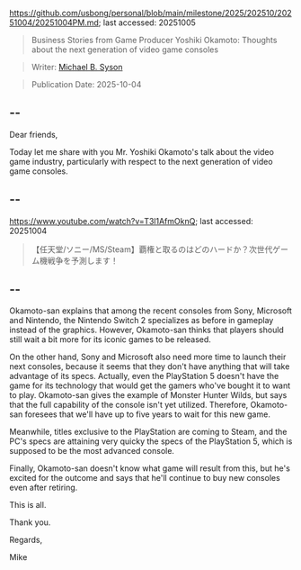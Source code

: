 https://github.com/usbong/personal/blob/main/milestone/2025/202510/20251004/20251004PM.md; last accessed: 20251005

> Business Stories from Game Producer Yoshiki Okamoto: Thoughts about the next generation of video game consoles

> Writer: [Michael B. Syson](https://www.linkedin.com/in/michaelsyson/)

> Publication Date: 2025-10-04

## --

Dear friends,

Today let me share with you Mr. Yoshiki Okamoto's talk about the video game industry, particularly with respect to the next generation of video game consoles.

## --

https://www.youtube.com/watch?v=T3l1AfmOknQ; last accessed: 20251004

> 【任天堂/ソニー/MS/Steam】覇権と取るのはどのハードか？次世代ゲーム機戦争を予測します！

## --

Okamoto-san explains that among the recent consoles from Sony, Microsoft and Nintendo, the Nintendo Switch 2 specializes as before in gameplay instead of the graphics. However, Okamoto-san thinks that players should still wait a bit more for its iconic games to be released.

On the other hand, Sony and Microsoft also need more time to launch their next consoles, because it seems that they don't have anything that will take advantage of its specs. Actually, even the PlayStation 5 doesn't have the game for its technology that would get the gamers who've bought it to want to play. Okamoto-san gives the example of Monster Hunter Wilds, but says that the full capability of the console isn't yet utilized. Therefore, Okamoto-san foresees that we'll have up to five years to wait for this new game.

Meanwhile, titles exclusive to the PlayStation are coming to Steam, and the PC's specs are attaining very quicky the specs of the PlayStation 5, which is supposed to be the most advanced console.

Finally, Okamoto-san doesn't know what game will result from this, but he's excited for the outcome and says that he'll continue to buy new consoles even after retiring. 

This is all.

Thank you.

Regards,

Mike